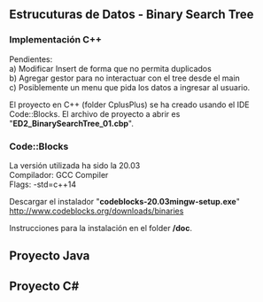 ## Estrucuturas de Datos - Binary Search Tree 

### Implementación C++  
  
Pendientes:  
a) Modificar Insert de forma que no permita duplicados  
b) Agregar gestor para no interactuar con el tree desde el main  
c) Posiblemente un menu que pida los datos a ingresar al usuario.  
  
    
El proyecto en C++ (folder CplusPlus) se ha creado usando el IDE Code::Blocks. El archivo de proyecto a abrir es "**ED2_BinarySearchTree_01.cbp**".  
### Code::Blocks  
La versión utilizada ha sido la 20.03   
Compilador: GCC Compiler  
Flags: -std=c++14  

Descargar el instalador "**codeblocks-20.03mingw-setup.exe**"  
http://www.codeblocks.org/downloads/binaries
  
Instrucciones para la instalación en el folder **/doc**.  
  
## Proyecto Java  
  
## Proyecto C#  
  
